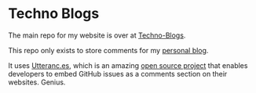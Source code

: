 

# Techno Blogs

The main repo for my website is over at [Techno-Blogs](https://github.com/visakh47/TechnoBlogs).

This repo only exists to store comments for my [personal blog](https://bit.ly/Technoblogs).

It uses [Utteranc.es](https://utteranc.es/), which is an amazing [open source project](https://github.com/utterance/utterances) that enables developers to embed GitHub issues as a comments section on their websites. Genius.

